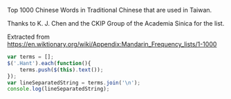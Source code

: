 Top 1000 Chinese Words in Traditional Chinese that are used in Taiwan.

Thanks to K. J. Chen and the CKIP Group of the Academia Sinica for the list.

Extracted from https://en.wiktionary.org/wiki/Appendix:Mandarin_Frequency_lists/1-1000

```javascript
var terms = [];
$('.Hant').each(function(){
    terms.push($(this).text());
});
var lineSeparatedString = terms.join('\n');
console.log(lineSeparatedString);
```
